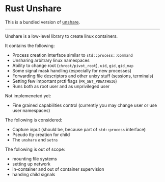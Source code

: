 Rust Unshare
============

This is a bundled version of [unshare](https://crates.io/crates/unshare).

---

Unshare is a low-level library to create linux containers.

It contains the following:

* Process creation interface similar to `std::process::Command`
* Unsharing arbitrary linux namespaces
* Ability to change root (`chroot/pivot_root`), `uid`, `gid`, `gid_map`
* Some signal mask handling (especially for new processes)
* Forwarding file descriptors and other unixy stuff (sessions, terminals)
* Setting few important prctl flags (`PR_SET_PDEATHSIG`)
* Runs both as root user and as unprivileged user

Not implemeneted yet:

* Fine grained capabilities control (currently you may change user or use
  user namespaces)

The following is considered:

* Capture input (should be, because part of ``std::process`` interface)
* Pseudo tty creation for child
* The `unshare` and `setns`

The following is out of scope:

* mounting file systems
* setting up network
* in-container and out of container supervision
* handing child signals
